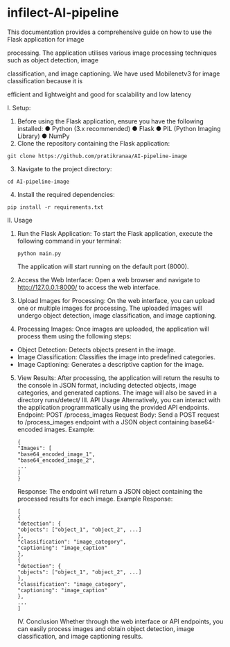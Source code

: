 # infilect-AI-pipeline

This documentation provides a comprehensive guide on how to use the Flask application for image

processing. The application utilises various image processing techniques such as object detection, image

classification, and image captioning. We have used Mobilenetv3 for image classification because it is

efficient and lightweight and good for scalability and low latency

I. Setup:

1. Before using the Flask application, ensure you have the following installed:
   ● Python (3.x recommended)
   ● Flask
   ● PIL (Python Imaging Library)
   ● NumPy
2. Clone the repository containing the Flask application:

```
git clone https://github.com/pratikranaa/AI-pipeline-image
```

3. Navigate to the project directory:

```
cd AI-pipeline-image
```

4. Install the required dependencies:

```
pip install -r requirements.txt
```

II. Usage

1. Run the Flask Application:
   To start the Flask application, execute the following command in your terminal:
   ```
   python main.py

   ```

   The application will start running on the default port (8000).
2. Access the Web Interface:
   Open a web browser and navigate to http://127.0.0.1:8000/ to access the web interface.
3. Upload Images for Processing:
   On the web interface, you can upload one or multiple images for processing. The uploaded images will
   undergo object detection, image classification, and image captioning.
4. Processing Images:
   Once images are uploaded, the application will process them using the following steps:

- Object Detection: Detects objects present in the image.
- Image Classification: Classifies the image into predefined categories.
- Image Captioning: Generates a descriptive caption for the image.

5. View Results:
   After processing, the application will return the results to the console in JSON format, including detected
   objects, image categories, and generated captions. The image will also be saved in a directory runs/detect/
   III. API Usage
   Alternatively, you can interact with the application programmatically using the provided API endpoints.
   Endpoint:
   POST /process_images
   Request Body:
   Send a POST request to /process_images endpoint with a JSON object containing base64-encoded
   images.
   Example:

   ```
   {
   "Images": [
   "base64_encoded_image_1",
   "base64_encoded_image_2",
   ...
   ]
   }
   ```
   Response:
   The endpoint will return a JSON object containing the processed results for each image.
   Example Response:

   ```
   [
   {
   "detection": {
   "objects": ["object_1", "object_2", ...]
   },
   "classification": "image_category",
   "captioning": "image_caption"
   },
   {
   "detection": {
   "objects": ["object_1", "object_2", ...]
   },
   "classification": "image_category",
   "captioning": "image_caption"
   },
   ...
   ]
   ```
   IV. Conclusion
   Whether through the web interface or API endpoints, you can easily process images and obtain object
   detection, image classification, and image captioning results.
